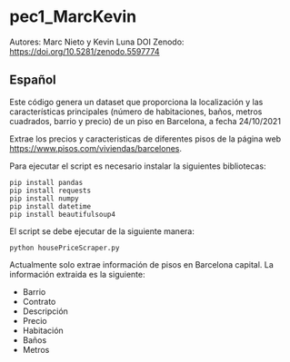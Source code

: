 # pec1_MarcKevin

Autores: Marc Nieto y Kevin Luna
DOI Zenodo: https://doi.org/10.5281/zenodo.5597774

## Español
Este código genera un dataset que proporciona la localización y las características principales (número de habitaciones, baños, metros cuadrados, barrio y precio) de un piso en Barcelona, a fecha 24/10/2021 

Extrae los precios y caracteristicas de diferentes pisos de la página web https://www.pisos.com/viviendas/barcelones.

Para ejecutar el script es necesario instalar la siguientes bibliotecas:
```
pip install pandas
pip install requests
pip install numpy
pip install datetime
pip install beautifulsoup4
```

El script se debe ejecutar de la siguiente manera:
```
python housePriceScraper.py
```

Actualmente solo extrae información de pisos en Barcelona capital. La información extraida es la siguiente:
-  Barrio
-  Contrato
-  Descripción
-  Precio
-  Habitación
-  Baños
-  Metros


